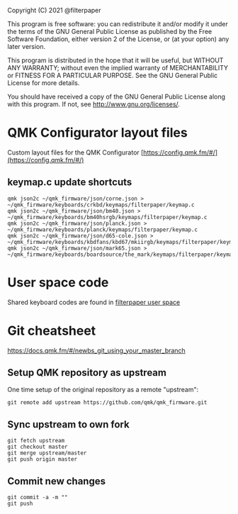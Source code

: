 Copyright (C) 2021 @filterpaper

This program is free software: you can redistribute it and/or modify
it under the terms of the GNU General Public License as published by
the Free Software Foundation, either version 2 of the License, or
(at your option) any later version.

This program is distributed in the hope that it will be useful,
but WITHOUT ANY WARRANTY; without even the implied warranty of
MERCHANTABILITY or FITNESS FOR A PARTICULAR PURPOSE.  See the
GNU General Public License for more details.

You should have received a copy of the GNU General Public License
along with this program.  If not, see <http://www.gnu.org/licenses/>.

# QMK Configurator layout files

Custom layout files for the QMK Configurator
[https://config.qmk.fm/#/](https://config.qmk.fm/#/)

## keymap.c update shortcuts
```
qmk json2c ~/qmk_firmware/json/corne.json > ~/qmk_firmware/keyboards/crkbd/keymaps/filterpaper/keymap.c
qmk json2c ~/qmk_firmware/json/bm40.json > ~/qmk_firmware/keyboards/bm40hsrgb/keymaps/filterpaper/keymap.c
qmk json2c ~/qmk_firmware/json/planck.json > ~/qmk_firmware/keyboards/planck/keymaps/filterpaper/keymap.c
qmk json2c ~/qmk_firmware/json/d65-cole.json > ~/qmk_firmware/keyboards/kbdfans/kbd67/mkiirgb/keymaps/filterpaper/keymap.c
qmk json2c ~/qmk_firmware/json/mark65.json > ~/qmk_firmware/keyboards/boardsource/the_mark/keymaps/filterpaper/keymap.c
```

# User space code
Shared keyboard codes are found in [filterpaper user space](qmk_firmware/users/filterpaper/readme.md)

# Git cheatsheet
https://docs.qmk.fm/#/newbs_git_using_your_master_branch

## Setup QMK repository as upstream
One time setup of the original repository as a remote "upstream":
```
git remote add upstream https://github.com/qmk/qmk_firmware.git
```

## Sync upstream to own fork
```
git fetch upstream
git checkout master
git merge upstream/master
git push origin master
```

## Commit new changes
```
git commit -a -m ""
git push
```
